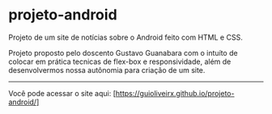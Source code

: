 # projeto-android

 Projeto de um site de notícias sobre o Android feito com HTML e CSS.

 Projeto proposto pelo doscento Gustavo Guanabara com o intuíto de colocar
 em prática tecnicas de flex-box e responsividade, além de desenvolvermos
 nossa autônomia para criação de um site.

 -------------------------------------------------------------------------

Você pode acessar o site aqui: [https://guioliveirx.github.io/projeto-android/]
